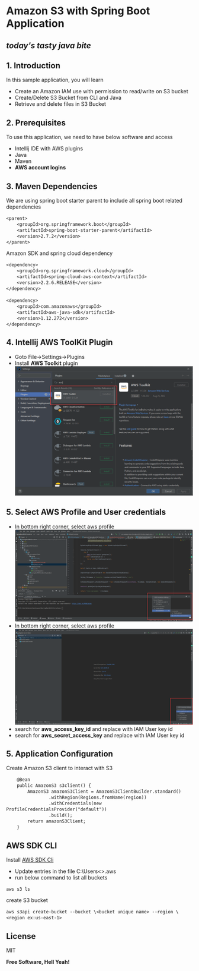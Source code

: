 # Amazon S3 with Spring Boot Application
## _today's tasty java bite_

## 1. Introduction
In this sample application, you will learn
- Create an Amazon IAM use with permission to read/write on S3 bucket
- Create/Delete S3 Bucket from CLI and Java
- Retrieve and delete files in S3 Bucket

## 2. Prerequisites
To use this application, we need to have below software and access
- Intellij IDE with AWS plugins
- Java
- Maven
- **AWS account logins**
## 3. Maven Dependencies

We are using spring boot starter parent to include all spring boot related dependencies
```
<parent>
	<groupId>org.springframework.boot</groupId>
	<artifactId>spring-boot-starter-parent</artifactId>
	<version>2.7.2</version>
</parent>
```
Amazon SDK and spring cloud dependency

```
<dependency>
	<groupId>org.springframework.cloud</groupId>
	<artifactId>spring-cloud-aws-context</artifactId>
	<version>2.2.6.RELEASE</version>
</dependency>

<dependency>
	<groupId>com.amazonaws</groupId>
	<artifactId>aws-java-sdk</artifactId>
	<version>1.12.272</version>
</dependency>
```
## 4. Intellij AWS ToolKit Plugin
- Goto File->Settings->Plugins
- Install **AWS Toolkit** plugin
![](plugin-1.png)

## 5. Select AWS Profile and User credentials
- In bottom right corner, select aws profile
![](credentials.png)
- In bottom right corner, select aws profile
![](profile.png)
- search for **aws_access_key_id** and replace with IAM User key id
- search for **aws_secret_access_key** and replace with IAM User key id
## 5. Application Configuration
Create Amazon S3 client to interact with S3
```
    @Bean
    public AmazonS3 s3client() {
        AmazonS3 amazonS3Client = AmazonS3ClientBuilder.standard()
                .withRegion(Regions.fromName(region))
                .withCredentials(new ProfileCredentialsProvider("default"))
                .build();
        return amazonS3Client;
    }
```



## AWS SDK CLI

Install [AWS SDK Cli]  
- Update entries in the file C:\Users\<<Current User>>\.aws
- run below command to list all buckets
```
aws s3 ls
```
create S3 bucket
```
aws s3api create-bucket --bucket \<bucket unique name> --region \<region ex:us-east-1>
```

## License

MIT

**Free Software, Hell Yeah!**

[//]: # (These are reference links used in the body of this note and get stripped out when the markdown processor does its job. There is no need to format nicely because it shouldn't be seen. Thanks SO - http://stackoverflow.com/questions/4823468/store-comments-in-markdown-syntax)

[git-repo-url]: <https://github.com/javabites-gituser/springboot-aws-s3-demo.git>
[AWS SDK Cli]: <https://aws.amazon.com/cli/>